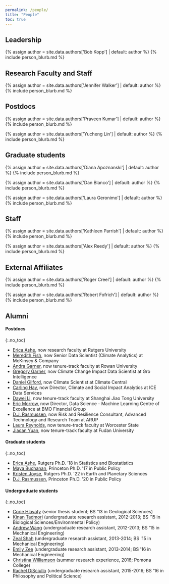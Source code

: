 ```yaml
---
permalink: /people/
title: "People" 
toc: true
---
```


## Leadership

{% assign author = site.data.authors['Bob Kopp'] | default: author %}
{% include person_blurb.md %}

## Research Faculty and Staff

{% assign author = site.data.authors['Jennifer Walker'] | default: author %}
{% include person_blurb.md %}

## Postdocs

{% assign author = site.data.authors['Praveen Kumar'] | default: author %}
{% include person_blurb.md %}

{% assign author = site.data.authors['Yucheng Lin'] | default: author %}
{% include person_blurb.md %}
  
## Graduate students


{% assign author = site.data.authors['Diana Apoznanski'] | default: author %}
{% include person_blurb.md %}

{% assign author = site.data.authors['Dan Blanco'] | default: author %}
{% include person_blurb.md %}

{% assign author = site.data.authors['Laura Geronimo'] | default: author %}
{% include person_blurb.md %}

## Staff

{% assign author = site.data.authors['Kathleen Parrish'] | default: author %}
{% include person_blurb.md %}

{% assign author = site.data.authors['Alex Reedy'] | default: author %}
{% include person_blurb.md %}

## External Affiliates

{% assign author = site.data.authors['Roger Creel'] | default: author %}
{% include person_blurb.md %}

{% assign author = site.data.authors['Robert Fofrich'] | default: author %}
{% include person_blurb.md %}


## Alumni

#### Postdocs
{:.no_toc}

* [Erica Ashe](https://scholar.google.com/citations?user=UZ1-b8IAAAAJ), now research faculty at Rutgers University
* [Meredith Fish](https://scholar.google.com/citations?user=ylBUGX4AAAAJ), now Senior Data Scientist (Climate Analytics) at McKinsey & Company
* [Andra Garner](https://sites.google.com/site/andrajreed/home?authuser=0), now tenure-track faculty at Rowan University
* [Gregory Garner](https://sites.google.com/site/gggarner121/), now Climate Change Impact Data Scientist at Gro Intelligence
* [Daniel Gilford](http://danielgilford.com), now Climate Scientist at Climate Central
* [Carling Hay](http://www.carlinghay.com), now Director, Climate and Social Impact Analytics at ICE Data Services
* [Dawei Li](https://scholar.google.com/citations?user=qfAPnEIAAAAJ&hl=en&oi=sra),  now tenure-track faculty at Shanghai Jiao Tong University
* [Eric Morrow](http://www.ericmorrow.ca), now Director, Data Science - Machine Learning Centre of Excellence at BMO Financial Group
* [D.J. Rasmussen](http://www.djrasmussen.co), now Risk and Resilience Consultant, Advanced Technology and Research Team at ARUP
* [Laura Reynolds](https://scholar.google.com/citations?hl=en&user=dsGpWHcAAAAJ), now tenure-track faculty at Worcester State
* [Jiacan Yuan](https://scholar.google.com/citations?user=FXb2_P0AAAAJ&hl=en), now tenure-track faculty at Fudan University

#### Graduate students
{:.no_toc}

* [Erica Ashe](https://scholar.google.com/citations?user=UZ1-b8IAAAAJ), Rutgers Ph.D. ’18 in Statistics and Biostatistics
* [Maya Buchanan](https://www.linkedin.com/in/maya-buchanan-b544a87/), Princeton Ph.D. '17 in Public Policy
* [Kristen Joyse](https://scholar.google.com/citations?user=CJNSnZcAAAAJ), Rutgers Ph.D. '22 in Earth and Planetary Sciences
* [D.J. Rasmussen](http://www.djrasmussen.co), Princeton Ph.D. '20 in Public Policy

#### Undergraduate students
{:.no_toc}

* [Corie Hlavaty](https://www.linkedin.com/in/corie-hlavaty-7a2a92b2/) (senior thesis student; BS '13 in Geological Sciences)
* [Kinan Tadmori](https://www.linkedin.com/pub/kinan-tadmori/b0/42a/212) (undergraduate research assistant, 2012-2013; BS '15 in Biological Sciences/Environmental Policy)
* [Andrew Wang](https://www.linkedin.com/in/andrewericwang/) (undergraduate research assistant, 2012-2013; BS '15 in Mechanical Engineering)
* [Zeal Shah](https://www.linkedin.com/pub/zeal-shah/a3/902/353) (undergraduate research assistant, 2013-2014; BS '15 in Mechanical Engineering)
* [Emily Zee](https://www.linkedin.com/pub/emily-zee/89/19a/56) (undergraduate research assistant, 2013-2014; BS '16 in Mechanical Engineering)
* [Christina Williamson](http://reu.dimacs.rutgers.edu/~chrisw/) (summer research experience, 2016; Pomona College)
* [Rachel DiSciullo](https://www.linkedin.com/pub/rachel-k-disciullo/8a/931/431) (undergraduate research assistant, 2015-2016; BS '16 in Philosophy and Political Science)

